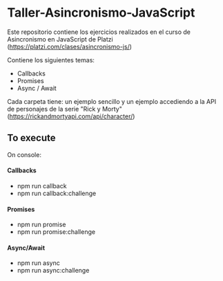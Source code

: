 # Taller-Asincronismo-JavaScript
Este repositorio contiene los ejercicios realizados en el curso de Asincronismo en JavaScript de Platzi (https://platzi.com/clases/asincronismo-js/)

Contiene los siguientes temas:
- Callbacks
- Promises
- Async / Await

Cada carpeta tiene: un ejemplo sencillo y un ejemplo accediendo a la API de personajes de la serie "Rick y Morty" (https://rickandmortyapi.com/api/character/)

## To execute
On console: 

#### Callbacks
  - npm run callback
  - npm run callback:challenge

#### Promises
  - npm run promise
  - npm run promise:challenge

#### Async/Await
  - npm run async
  - npm run async:challenge
   
